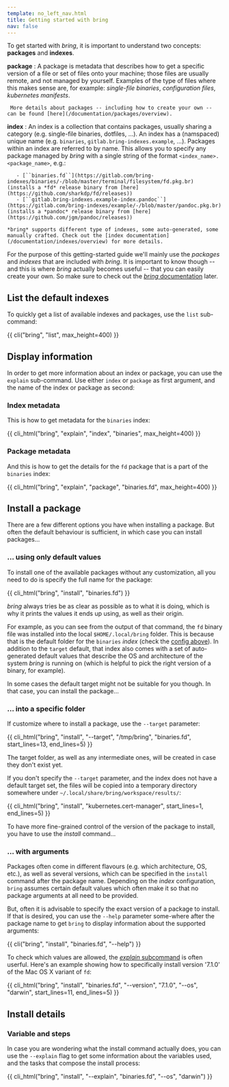 ```yaml
---
template: no_left_nav.html
title: Getting started with bring
nav: false
---
```


To get started with *bring*, it is important to understand two concepts: **packages** and **indexes**.

**package**
:    A package is metadata that describes how to get a specific version of a file or set of files onto your machine; those files are usually remote, and not managed by yourself. Examples of the type of files where this makes sense are, for example: *single-file binaries*, *configuration files*, *kubernetes manifests*.

     More details about packages -- including how to create your own -- can be found [here](/documentation/packages/overview).

**index**
:    An index is a collection that contains packages, usually sharing a category (e.g. single-file binaries, dotfiles, ...). An index has a (namspaced) unique name (e.g. ``binaries``, ``gitlab.bring-indexes.example``, ...). Packages within an index are referred to by name. This allows you to specify any package managed by *bring* with a single string of the format ``<index_name>.<package_name>``, e.g.:

       - [``binaries.fd``](https://gitlab.com/bring-indexes/binaries/-/blob/master/terminal/filesystem/fd.pkg.br) (installs a *fd* release binary from [here](https://github.com/sharkdp/fd/releases))
       - [``gitlab.bring-indexes.example-index.pandoc``](https://gitlab.com/bring-indexes/example/-/blob/master/pandoc.pkg.br) (installs a *pandoc* release binary from [here](https://github.com/jgm/pandoc/releases))

    *bring* supports different type of indexes, some auto-generated, some manually crafted. Check out the [index documentation](/documentation/indexes/overview) for more details.


For the purpose of this getting-started guide we'll mainly use the *packages* and *indexes* that are included with *bring*. It is important to know though -- and this is where *bring* actually becomes useful -- that you can easily create your own. So make sure to check out the [*bring* documentation](/documentation/overview) later.


## List the default indexes

To quickly get a list of available indexes and packages, use the ``list`` sub-command:

<div class="code-max-height">
{{ cli("bring", "list", max_height=400) }}
</div>

## Display information

In order to get more information about an index or package, you can use the ``explain`` sub-command. Use either ``index`` or ``package`` as first argument, and the name of the index or package as second:

### Index metadata

This is how to get metadata for the ``binaries`` index:

{{ cli_html("bring", "explain", "index", "binaries", max_height=400) }}

### Package metadata

And this is how to get the details for the ``fd`` package that is a part of the ``binaries`` index:

{{ cli_html("bring", "explain", "package", "binaries.fd", max_height=400) }}

## Install a package

There are a few different options you have when installing a package. But often the default behaviour is sufficient, in which case you can install packages...

### ... using only default values

To install one of the available packages without any customization, all you need to do is specify the full name for the package:

{{ cli_html("bring", "install", "binaries.fd") }}

*bring* always tries be as clear as possible as to what it is doing, which is why it prints the values it ends up using, as well as their origin.

For example, as you can see from the output of that command, the ``fd`` binary file was installed into the local ``$HOME/.local/bring`` folder. This is because that is the default folder for the ``binaries`` *index* (check the [config above](#display-information)). In addition to the ``target`` default, that index also comes with a set of auto-generated default values that describe the OS and architecture of the system *bring* is running on (which is helpful to pick the right version of a binary, for example).

In some cases the default target might not be suitable for you though. In that case, you can install the package...

### ... into a specific folder

If customize where to install a package, use the ``--target`` parameter:

{{ cli_html("bring", "install", "--target", "/tmp/bring", "binaries.fd", start_lines=13, end_lines=5) }}

The target folder, as well as any intermediate ones, will be created in case they don't exist yet.

If you don't specify the ``--target`` parameter, and the index does not have a default target set, the files will be copied into a temporary directory somewhere under `~/.local/share/bring/workspace/results/`:

{{ cli_html("bring", "install", "kubernetes.cert-manager", start_lines=1, end_lines=5) }}

To have more fine-grained control of the version of the package to install, you have to use the *install* command...

### ... with arguments

Packages often come in different flavours (e.g. which architecture, OS, etc.), as well as several versions, which can be specified in the ``install`` command after the package name. Depending on the *index* configuration, ``bring`` assumes certain default values which often make it so that no package arguments at all need to be provided.

But, often it is advisable to specify the exact version of a package to install. If that is desired, you can use the ``--help`` parameter some-where after the package name to get ``bring`` to display information about the supported arguments:

{{ cli("bring", "install", "binaries.fd", "--help") }}

To check which values are allowed, the [*explain* subcommand](#package-metadata) is often userful. Here's an example showing how to specifically install version '7.1.0' of the Mac OS X variant of ``fd``:

{{ cli_html("bring", "install", "binaries.fd", "--version", "7.1.0", "--os", "darwin", start_lines=11, end_lines=5) }}

## Install details

### Variable and steps

In case you are wondering what the install command actually does, you can use the ``--explain`` flag to get some information about the variables used, and the tasks that compose the install process:

{{ cli_html("bring", "install", "--explain", "binaries.fd", "--os", "darwin") }}
